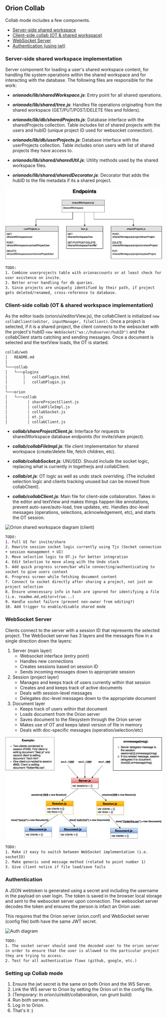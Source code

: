 ## Orion Collab

Collab mode includes a few components.
* [Server-side shared workspace][shared workspace]
* [Client-side collab (OT & shared workspace)][client side]
* [WebSocket Server][websocket server]
* [Authentication (using jwt)][auth]

### <a name="sw-section"></a>Server-side shared workspace implementation
Server component for loading a user's shared workspace content, for handling file system operations within the shared workspace and for interacting with the database. The following files are responsible for the work:

- 	***orionode/lib/sharedWorkspace.js***: Entry point for all shared operations.


- 	***orionode/lib/shared/tree.js***: Handles file operations originating from the shared workspace (GET/PUT/POST/DELETE files and folders).


- 	***orionode/lib/db/sharedProjects.js***: Database interface with the sharedProjects collection. Table includes list of shared projects with the users and hubID (unique project ID used for websocket connection).


- 	***orionode/lib/db/userProjects.js***: Database interface with the userProjects collection. Table includes orion users with list of shared projects they have access to.


- 	***orionode/lib/shared/sharedUtil.js***: Utility methods used by the shared workspace files.  


- 	***orionode/lib/shared/sharedDecorator.js***: Decorator that adds the hubID to the file metadata if its a shared project.

![Orion shared workspace diagram (server)](./img/shared_workspace_server.jpg)

	TODO:
    1. Combine userprojects table with orionaccounts or at least check for user existence on invite.
    2. Better error handling for db queries.
    3. Since projects are uniquely identified by their path, if project gets deleted/renamed, cross-reference to database.

### <a name="cs-section"></a>Client-side collab (OT & shared workspace implementation)
As the editor loads (orion/ui/editorView.js), the collabClient is initialized ```new collabClient(editor, inputManager, fileClient)```. Once a project is selected, if it is a shared project, the client connects to the websocket with the project's hubID ```new WebSocket("ws://hubserver/hubID")``` and the collabClient starts catching and sending messages. Once a document is selected and the textView loads, the OT is started.

```
collab/web
│   README.md  
│   
└───collab
│   └───plugins
│       │   collabPlugin.html
│       │   collabPlugin.js
│
└───orion
│   └───collab
│		  │	shareProjectClient.js
│   	  │	collabFileImpl.js
│   	  │	collabSocket.js
│   	  │	ot.js
│   	  │	collabClient.js

```

- 	***collab/shareProjectClient.js***: Interface for requests to sharedWorkspace database endpoints (for invite/share project).


- 	***collab/collabFileImpl.js***: file client implementation for shared workspace (create/delete file, fetch children, etc).


- 	***collab/collabSocket.js***: UNUSED. Should include the socket logic, replacing what is currently in togetherjs and collabClient.


- 	***collab/ot.js***: OT logic as well as undo stack overriding. (The included selection logic and clients tracking unused but can be moved from collabClient).


- ***collab/collabClient.js***: Main file for client-side collaboration. Takes in the editor and textView and makes things happen like annotations, prevent auto-save/auto-load, tree updates, etc. Handles doc-level messages (operations, selections, acknowledgement, etc), and starts the OT session.

![Orion shared workspace diagram (client)]()

	TODO: 
    1. Full UI for invite/share
    2. Rewrite session socket logic currently using Tjs (Socket connection + session management + UI)
    3. Move selection logic to OT.js for better integration
    4. Edit Selection to move along with the Undo stack
    5. Add quick progress screen/bar while connecting/authenticating to socket to give users context
    6. Progress screen while fetching document content
    7. Connect to socket directly after sharing a project, not just on project selection
    8. Ensure unnecessary info in hash are ignored for identifying a file (i.e. readme.md,editor=true...)
    9. Handle socket failure (prevent non-owner from editing?)
    10. Add trigger to enable/disable shared mode

### <a name="ws-section"></a>WebSocket Server
Clients connect to the server with a session ID that represents the selected project. The WebSocket server has 3 layers and the messages flow in a single direction down the layers:

1. Server (main layer)
	* Websocket interface (entry point)
	* Handles new connections
	* Creates sessions based on session ID
	* Sends incoming messages down to appropriate session
2. Session (project layer)
	* Manages and keeps track of users currently within that session
	* Creates and and keeps track of active documents
	* Deals with session-level messages
	* Delegates doc-level messages down to the appropriate document
3. Document layer
	* Keeps track of users within that document
	* Loads document from the Orion server
	* Saves document to the filesystem through the Orion server
	* Makes use of OT and keeps latest version of file in memory
	* Deals with doc-specific messages (operation/selection/etc)

![WebSocket example diagram](./img/hub_server.jpg)

	TODO: 
    1. Make it easy to switch between WebSocket implementation (i.e. socketIO)
    2. Make generic send message method (related to point number 1)
    3. Give client notice if file load/save fails

### <a name="auth-section"></a>Authentication
A JSON webtoken is generated using a secret and including the username in the payload on user login. The token is saved in the browser local storage and sent to the websocket server upon connection. The websocket server decodes the token and ensures the person is infact an Orion user.
    
This requires that the Orion server (orion.conf) and WebSocket server (config file) both have the same JWT secret.

![Auth diagram](./img/Auth_diagram.png)

	TODO: 
    1. The socket server should send the decoded user to the orion server in order to ensure that the user is allowed to the particular project they are trying to access.
    2. Test for all authentication flows (github, google, etc.) 

### Setting up Collab mode
1. Ensure the jwt secret is the same on both Orion and the WS Server.
2. Link the WS server to Orion by setting the Orion url in the config file.
3. (Temporary: In orion/ui/edit/collaboration, run grunt build)
4. Run both servers.
5. Log in to Orion.
6. That's it :)

[shared workspace]: #sw-section
[client side]: #cs-section
[websocket server]: #ws-section
[auth]: #auth-section
